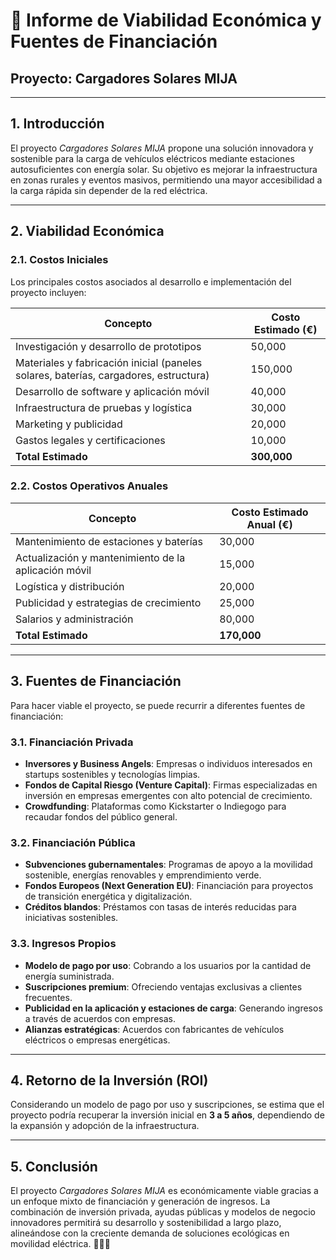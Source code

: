 # 📌 **Informe de Viabilidad Económica y Fuentes de Financiación**  
## **Proyecto: Cargadores Solares MIJA**  

---

## **1. Introducción**  
El proyecto *Cargadores Solares MIJA* propone una solución innovadora y sostenible para la carga de vehículos eléctricos mediante estaciones autosuficientes con energía solar. Su objetivo es mejorar la infraestructura en zonas rurales y eventos masivos, permitiendo una mayor accesibilidad a la carga rápida sin depender de la red eléctrica.  

---

## **2. Viabilidad Económica**  

### **2.1. Costos Iniciales**  
Los principales costos asociados al desarrollo e implementación del proyecto incluyen:  

| **Concepto** | **Costo Estimado (€)** |
|-------------|----------------------|
| Investigación y desarrollo de prototipos | 50,000 |
| Materiales y fabricación inicial (paneles solares, baterías, cargadores, estructura) | 150,000 |
| Desarrollo de software y aplicación móvil | 40,000 |
| Infraestructura de pruebas y logística | 30,000 |
| Marketing y publicidad | 20,000 |
| Gastos legales y certificaciones | 10,000 |
| **Total Estimado** | **300,000** |

### **2.2. Costos Operativos Anuales**  
| **Concepto** | **Costo Estimado Anual (€)** |
|-------------|--------------------------|
| Mantenimiento de estaciones y baterías | 30,000 |
| Actualización y mantenimiento de la aplicación móvil | 15,000 |
| Logística y distribución | 20,000 |
| Publicidad y estrategias de crecimiento | 25,000 |
| Salarios y administración | 80,000 |
| **Total Estimado** | **170,000** |

---

## **3. Fuentes de Financiación**  

Para hacer viable el proyecto, se puede recurrir a diferentes fuentes de financiación:  

### **3.1. Financiación Privada**  
- **Inversores y Business Angels**: Empresas o individuos interesados en startups sostenibles y tecnologías limpias.  
- **Fondos de Capital Riesgo (Venture Capital)**: Firmas especializadas en inversión en empresas emergentes con alto potencial de crecimiento.  
- **Crowdfunding**: Plataformas como Kickstarter o Indiegogo para recaudar fondos del público general.  

### **3.2. Financiación Pública**  
- **Subvenciones gubernamentales**: Programas de apoyo a la movilidad sostenible, energías renovables y emprendimiento verde.  
- **Fondos Europeos (Next Generation EU)**: Financiación para proyectos de transición energética y digitalización.  
- **Créditos blandos**: Préstamos con tasas de interés reducidas para iniciativas sostenibles.  

### **3.3. Ingresos Propios**  
- **Modelo de pago por uso**: Cobrando a los usuarios por la cantidad de energía suministrada.  
- **Suscripciones premium**: Ofreciendo ventajas exclusivas a clientes frecuentes.  
- **Publicidad en la aplicación y estaciones de carga**: Generando ingresos a través de acuerdos con empresas.  
- **Alianzas estratégicas**: Acuerdos con fabricantes de vehículos eléctricos o empresas energéticas.  

---

## **4. Retorno de la Inversión (ROI)**  
Considerando un modelo de pago por uso y suscripciones, se estima que el proyecto podría recuperar la inversión inicial en **3 a 5 años**, dependiendo de la expansión y adopción de la infraestructura.  

---

## **5. Conclusión**  
El proyecto *Cargadores Solares MIJA* es económicamente viable gracias a un enfoque mixto de financiación y generación de ingresos. La combinación de inversión privada, ayudas públicas y modelos de negocio innovadores permitirá su desarrollo y sostenibilidad a largo plazo, alineándose con la creciente demanda de soluciones ecológicas en movilidad eléctrica. 🚀🔋🌱  
